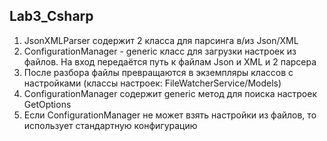Lab3_Csharp
---
1) JsonXMLParser содержит 2 класса для парсинга в/из Json/XML
2) ConfigurationManager - generic класс для загрузки настроек из файлов. На вход передаётся путь к файлам Json и XML и 2 парсера
3) После разбора файлы превращаются в экземпляры классов с настройками (классы настроек: FileWatcherService/Models)
4) ConfigurationManager содержит generic метод для поиска настроек GetOptions
5) Если ConfigurationManager не может взять настройки из файлов, то использует стандартную конфигурацию
